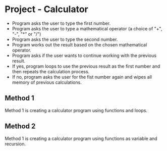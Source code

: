 # Project - Calculator
* Program asks the user to type the first number.
* Program asks the user to type a mathematical operator (a choice of "+", "-", "*" or "/")
* Program asks the user to type the second number.
* Program works out the result based on the chosen mathematical operator.
* Program asks if the user wants to continue working with the previous result.
* If yes, program loops to use the previous result as the first number and then repeats the calculation process.
* If no, program asks the user for the fist number again and wipes all memory of previous calculations.

## Method 1
Method 1 is creating a calculator program using functions and loops.

## Method 2
Method 1 is creating a calculator program using functions as variable and recursion.
